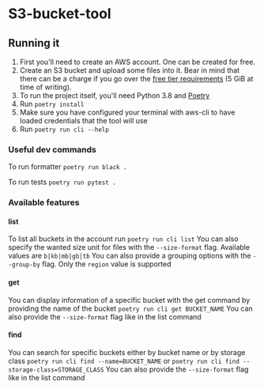 # S3-bucket-tool

## Running it

1. First you'll need to create an AWS account. One can be created for free.
2. Create an S3 bucket and upload some files into it. Bear in mind that there can be a charge if you go over the
[free tier requirements](https://aws.amazon.com/free/?all-free-tier.sort-by=item.additionalFields.SortRank&all-free-tier.sort-order=asc&awsf.Free%20Tier%20Types=*all&awsf.Free%20Tier%20Categories=*all&all-free-tier.q=S3&all-free-tier.q_operator=AND)
(5 GiB at time of writing).
3. To run the project itself, you'll need Python 3.8 and [Poetry](https://python-poetry.org/docs/#installation)
4. Run `poetry install`
5. Make sure you have configured your terminal with aws-cli to have loaded credentials that the tool will use
6. Run `poetry run cli --help`

### Useful dev commands
To run formatter
`poetry run black .`

To run tests
`poetry run pytest .`

### Available features
#### list
To list all buckets in the account run 
`poetry run cli list`
You can also specify the wanted size unit for files with the `--size-format` flag. Available values are `b|kb|mb|gb|tb`
You can also provide a grouping options with the `--group-by` flag. Only the `region` value is supported

#### get
You can display information of a specific bucket with the get command by providing the name of the bucket
`poetry run cli get BUCKET_NAME`
You can also provide the `--size-format` flag like in the list command

#### find
You can search for specific buckets either by bucket name or by storage class
`poetry run cli find --name=BUCKET_NAME`
or
`poetry run cli find --storage-class=STORAGE_CLASS`
You can also provide the `--size-format` flag like in the list command
